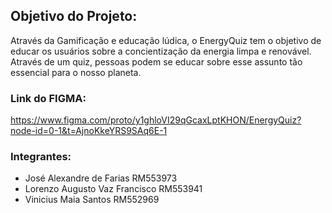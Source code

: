 ## Objetivo do Projeto:

Através da Gamificação e educação lúdica, o EnergyQuiz tem o objetivo de educar os usuários sobre a concientização da energia limpa e renovável. Através de um quiz, pessoas podem se educar sobre esse assunto tão essencial para o nosso planeta.

### Link do FIGMA:
https://www.figma.com/proto/y1ghloVI29qGcaxLptKHON/EnergyQuiz?node-id=0-1&t=AjnoKkeYRS9SAq6E-1

### Integrantes:
- José Alexandre de Farias RM553973
- Lorenzo Augusto Vaz Francisco RM553941
- Vinicius Maia Santos RM552969

